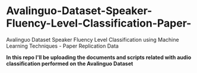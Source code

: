 # Avalinguo-Dataset-Speaker-Fluency-Level-Classification-Paper-
Avalinguo Dataset Speaker Fluency Level Classification using Machine Learning Techniques - Paper Replication Data

**In this repo I'll be uploading the documents and scripts related with audio classification performed on the Avalinguo Dataset**
